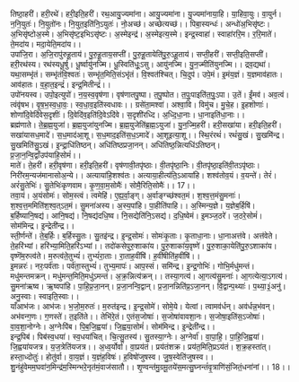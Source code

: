 

  
तिष्ठा॒हरी॑। हरी॒रथे॑। हरी॒इति॒हरी॑। रथ॒आयु॒ज्यमा॑ना। आयु॒ज्यमा॑ना। यु॒ज्यमा॑नाया॒हि। या॒हिवा॒युः। वा॒युर्न। न॒नि॒युतः॑। नि॒युतो॑नः। नि॒युत॒इति॑नि॒ऽयुतः॑। नो॒अच्छ॑। अच्छेत्यच्छ॑।। पिबा॒स्यन्धः॑। अन्धो॑अ॒भिसृ॑ष्टः। अ॒भिसृ॑ष्टोअ॒स्मे। अ॒भिसृ॑ष्ट॒इभिऽसृ॑ष्टः। अ॒स्मेइन्द्र॑। अ॒स्मेइत्य॒स्मे। इन्द्र॒स्वाहा॑। स्वाहा॑ररि॒म। र॒रि॒माते॑। ते॒मदा॑य। मदा॒येति॒मदा॑य।।  
उपा॑जि॒रा। अ॒जि॒रापु॑रुहू॒ताय॑। पु॒रु॒हू॒ताय॒सप्ती॑। पु॒रु॒हू॒तायेति॑पु॒रु॒ऽहू॒ताय॑। सप्ती॒हरी॑। सप्ती॒इति॒सप्ती॑। हरी॒रथ॑स्य। रथ॑स्यधू॒र्षु। धू॒र्ष्वायु॑नज्मि। धू॒स्विति॑धूः॒ऽसु। आयु॑नज्मि। यु॒न॒ज्मीति॑युनज्मि।। द्रव॒द्यथा॑। यथा॒सम्भृ॑तं। सम्भृ॑तंवि॒श्वतः॑। सम्भृ॑त॒मिति॒संऽभृ॑तं। वि॒श्वत॑श्चित्। चि॒दुप॑। उपे॒मं। इ॒मंय॒ज्ञं। य॒ज्ञमाव॑हातः। आव॑हातः। व॒हा॒त॒इन्द्रं॑। इन्द्र॒मितीन्द्रं॑।।  
उपो॑नयस्व। उपो॒इत्युपो॑। न॒य॒स्व॒वृष॑णा। वृष॑णातपु॒ष्पा। त॒पु॒ष्पोत। त॒पुः॒पाइति॑त॒पुः॒ऽपा। उ॒तें। ईं॒मव॑। अव॒त्वं। त्वंवृ॑षभ। वृ॒ष॒भ॒स्व॒धा॒वः॒। स्व॒धा॒व॒इति॑स्वधावः।। ग्रसे॑ता॒मश्वा॑। अश्वा॒वि। विमु॑च। मु॒चे॒ह। इ॒हशॊणाः॑। शोणा॑दि॒वेदि॑वेस॒दृशीः॑। दि॒वेदि॑व॒इति॑दि॒वेऽदि॑वे। स॒दृशी॑रध्दि। अ॒ध्दि॒धा॒नाः। धा॒नाइति॑धा॒नाः।।  
ब्रह्म॑णाते। ते॒ब्र॒ह्म॒युजा॑। ब्र॒ह्म॒युजा॑युनज्मि। ब्र॒ह्म॒युजेति॑ब्र॒ह्म॒ऽयुजा॑। यु॒न॒ज्मि॒हरी॑। हरी॒सखा॑या। हरी॒इति॒हरी॑। सखा॑यासध॒मादे॑। स॒ध॒माद॑आ॒शू। स॒ध॒माद॒इति॑स॒ध॒ऽमादे॑। आ॒शूइत्या॒शू।। स्थि॒रंरथं॑। रथं॑सु॒खं। सु॒खमि॑न्द्र। सु॒खमिति॑सु॒ऽखं। इ॒न्द्रा॒धि॑तिष्ठन्। अधि॑तिष्ठप्रजा॒नन्। अधि॑तिष्ठ॒न्नित्यधि॑ऽतिष्ठन्। प्र॒जा॒न॒न्वि॒द्वाँउप॑याहि॒सोमं॑।।  
माते॑। ते॒हरी॑। हरी॒वृष॑णा। हरी॒इति॒हरी॑। वृष॑णावी॒तपृ॑ष्ठाः। वी॒तपृ॑ष्ठा॒निः। वी॒तपृ॑ष्ठा॒इति॑वी॒तऽपृ॑ष्ठाः। निरी॑रम॒न्यज॑मानासोअ॒न्ये।। अत्याया॑हि॒शश्व॑तः। अत्याया॒हीत्य॑ति॒ऽआया॑हि। शश्व॑तोव॒यं। व॒यन्ते॑। तेरं॑। अरं॑सु॒तेभिः॑। सु॒तेभिः॑कृणवाम। कृ॒ण॒वा॒म॒सोमैः॑। सोमै॒रिति॒सोमैः॑।। 17।।  
तवा॒यं। अ॒यंसोमः॑। सोम॒स्त्वं। त्वमेहि॑। ए॒ह्य॒र्वा॒ङ्ग्। अ॒र्वाङ्ग्च्छ॑श्वत॒मं। श॒श्व॒त्त॒मंसु॒मनाः॑। श॒श्व॒त्त॒ममिति॑श॒श्व॒त्ऽत॒मं। सु॒मना॑अस्य। अ॒स्य॒पा॑हि। पा॒हीति॑पाहि।। अ॒स्मिन्य॒ज्ञे। य॒ज्ञेब॒र्हिषि॑। ब॒र्हिष्यानि॒षद्य॑। आनि॒षद्य॑। नि॒षद्य॑दधि॒ष्व। नि॒सद्येति॑नि॒ऽसद्य॑। द॒धि॒ष्वेमं। इ॒मञ्ज॒ठरे॑। ज॒ठरे॒सोमं॑। सोम॑मिन्द्र। इ॒न्द्रेती॑न्द्र।।  
स्ती॒र्णन्ते॑। ते॒ब॒र्हिः। ब॒र्हिस्सु॒तः। सु॒तइ॑न्द्र। इ॒न्द्र॒सोमः॑। सोमः॑कृ॒ताः। कृ॒ताधा॒नाः। धा॒नाअत्त॑वे। अत्त॑वेते। ते॒हरि॑भ्यां। हरि॑भ्या॒मिति॒हरि॑ऽभ्यां।। तदो॑कसेपुरु॒शाका॑य। पु॒रु॒शाका॑य॒वृष्णे॑। पु॒रु॒शाका॒येति॑पु॒रु॒ऽशाका॑य। वृष्णॆ॑म॒रुत्व॑ते। म॒रुत्व॑ते॒तुभ्यं॑। तुभ्यं॑रा॒ताः। रा॒ताह॒वींषि॑। ह॒वींषीति॑ह॒वींषि॑।।  
इ॒मन्नरः॑। नरः॒पर्व॑ताः। पर्व॑ता॒स्तुभ्यं॑। तुभ्य॒मापः॑। आप॒स्सं। समि॑न्द्र। इ॒न्द्र॒गोभिः॑। गोभि॒र्मधु॑मन्तं। मधु॑मन्तमक्रन्। मधु॑मन्त॒मिति॒मधु॑ऽमन्तं। अ॒क्र॒न्नित्य॑क्रन्।। तस्या॒गत्य॑। आ॒गत्य॑सु॒मनाः॑। आ॒गत्येत्या॒ऽगत्य॑। सु॒मना॑ऋष्व। ऋ॒ष्वपा॑हि। पा॒हि॒प्र॒जा॒नन्। प्र॒जा॒नन्वि॒द्वान्। प्र॒जा॒नन्निति॑प्र॒ऽजा॒नन्। वि॒द्वान्प॒थ्याः॑। प॒थ्या॒३॒॑अनु॑। अनु॒स्वाः। स्वाइति॒स्वाः।।  
याँआभ॑जः। आभ॑जः। भ॒जो॒म॒रुतः॑। म॒रुत॑इन्द्र। इ॒न्द्र॒सोमे॑। सोमे॒ये। येत्वां। त्वामव॑र्धन्। अव॑र्धन्न॒भ॑वन्। अभ॑वन्ग॒णः। ग॒णस्ते॑। त॒इति॑ते।। तेभि॑रे॒तं। ए॒तंस॒जोषाः॑। स॒जोषा॑वावशा॒नः। स॒जोषा॒इति॑स॒ऽजोषाः॑। वा॒व॒शा॒नोग्नेः। अ॒ग्नेःपि॑ब। पि॒ब॒जि॒ह्वया॑। जि॒ह्वया॒सोमं॑। सोम॑मिन्द्र। इ॒न्द्रेती॑न्द्र।।  
इन्द्र॒पिब॑। पिब॑स्व॒धया॑। स्व॒धया॑चित्। चि॒त्सु॒तस्य॑। सु॒तस्या॒ग्नेः। अ॒ग्नेर्वा॑। वा॒पा॒हि॒। पा॒हि॒जि॒ह्वया॑। जि॒ह्वया॑यजत्र। य॒ज॒त्रेति॑यजत्र।। अ॒ध्व॒र्योर्वा॑। वा॒प्रय॑तं। प्रय॑तंशक्र। प्रय॑त॒मिति॒प्रऽय॑तं। श॒क्र॒हस्ता॑त्। हस्ता॒ध्दोतुः॑। होतु॑र्वा। वा॒य॒ज्ञं। य॒ज्ञंह॒विषः॑। ह॒विषो॑जुषस्व। जु॒ष॒स्वेति॑जुषस्व।।  
शु॒नंहु॑वेमम॒घवा॑न॒मिन्द्र॑म॒स्मिन्भरे॒नृत॑मं॒वाज॑सातौ।। शृ॒ण्वन्त॑मु॒ग्रमू॒तये॑स॒मत्सु॒घ्नन्तं॑वृ॒त्राणि॑सं॒जितं॒धना॑नां।। 18।।  

